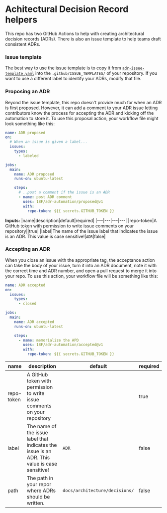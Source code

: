 # Achitectural Decision Record helpers

This repo has two GitHub Actions to help with creating architectural decision
records (ADRs). There is also an issue template to help teams draft consistent
ADRs.

### Issue template

The best way to use the issue template is to copy it from
[`adr-issue-template.yaml`](/adr-issue-template.yaml) into the
`.github/ISSUE_TEMPLATES/` of your repository. If you want to use a different
label to identify your ADRs, modify that file.

### Proposing an ADR

Beyond the issue template, this repo doesn't provide much for when an ADR is
first proposed. However, it can add a comment to your ADR issue letting
contributors know the process for accepting the ADR and kicking off the
automation to store it. To use this proposal action, your workflow file might
look something like this:


```yaml
name: ADR proposed
on:
  # When an issue is given a label...
  issues:
    types:
      - labeled

jobs:
  main:
    name: ADR proposed
    runs-on: ubuntu-latest

    steps:
      # ..post a comment if the issue is an ADR
      - name: post ADR comment
        uses: 18F/adr-automation/proposed@v1
        with:
          repo-token: ${{ secrets.GITHUB_TOKEN }}
```

**Inputs:**
|name|description|default|required|
|---|---|---|---|
|repo-token|A GitHub token with permission to write issue comments on your repository||true|
|label|The name of the issue label that indicates the issue is an ADR. This value is case sensitive!|`ADR`|false|

### Accepting an ADR

When you close an issue with the appropriate tag, the acceptance action can take
the body of your issue, turn it into an ADR document, note it with the correct
time and ADR number, and open a pull request to merge it into your repo. To use
this action, your workflow file will be something like this:

```yaml
name: ADR accepted
on:
  issues:
    types:
      - closed

jobs:
  main:
    name: ADR accepted
    runs-on: ubuntu-latest

    steps:
      - name: memorialize the APD
        uses: 18F/adr-automation/accepted@v1
        with:
          repo-token: ${{ secrets.GITHUB_TOKEN }}
```

|name|description|default|required|
|---|---|---|---|
|repo-token|A GitHub token with permission to write issue comments on your repository||true|
|label|The name of the issue label that indicates the issue is an ADR. This value is case sensitive!|`ADR`|false|
|path|The path in your repor where ADRs should be written.|`docs/architecture/decisions/`|false|
